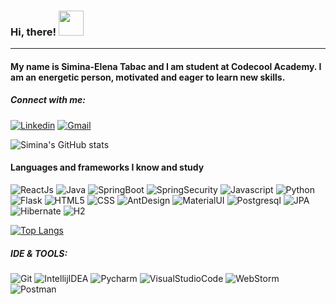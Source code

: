 ### Hi, there! <img src="https://media.giphy.com/media/vFKqnCdLPNOKc/giphy.gif" width="40" height="40" />
---
#### My name is Simina-Elena Tabac and I am student at Codecool Academy. I am an energetic person, motivated and eager to learn new skills.

##### Connect with me:
[![Linkedin](https://img.shields.io/badge/-Linkedin-E6E6FA?logo=linkedin&logoColor=blue&style=flat-square)](https://www.linkedin.com/in/simina-tabac-204ab7174)
[![Gmail](https://img.shields.io/badge/Gmail-red?style=flat&amp;logo=Gmail&amp;logoColor=white&amp;link=mailto:siminatabac22@gmail.com%22/%3E)](https://mail.google.com/mail/u/0/#inbox?compose=new)

![Simina's GitHub stats](https://github-readme-stats.vercel.app/api?username=Simina-Elena&show_icons=true&theme=omni)

#### Languages and frameworks I know and study

![ReactJs](https://img.shields.io/badge/-React-E6E6FA?logo=react&logoColor=blue&style=flat-square)
![Java](https://img.shields.io/badge/-Java-E6E6FA?logo=java&logoColor=yellow&style=flat-square)
![SpringBoot](https://img.shields.io/badge/-SpringBoot-E6E6FA?logo=springboot&logoColor=green&style=flat-square)
![SpringSecurity](https://img.shields.io/badge/-SpringSecurity-E6E6FA?logo=springsecurity&logoColor=green&style=flat-square)
![Javascript](https://img.shields.io/badge/-Javascript-E6E6FA?logo=javascript&logoColor=yellow&style=flat-square)
![Python](https://img.shields.io/badge/-Python-E6E6FA?logo=python&logoColor=blue&style=flat-square)
![Flask](https://img.shields.io/badge/-Flask-E6E6FA?logo=flask&logoColor=black&style=flat-square)
![HTML5](https://img.shields.io/badge/-HTML5-E6E6FA?logo=html5&logoColor=orange&style=flat-square)
![CSS](https://img.shields.io/badge/-CSS-E6E6FA?logo=css3&logoColor=blue&style=flat-square)
![AntDesign](https://img.shields.io/badge/-AntDesign-E6E6FA?logo=antdesign&logoColor=blue&style=flat-square)
![MaterialUI](https://img.shields.io/badge/-MaterialUI-E6E6FA?logo=materialui&logoColor=blue&style=flat-square)
![Postgresql](https://img.shields.io/badge/-PostgreSQL-E6E6FA?logo=postgresql&logoColor=blue&style=flat-square)
![JPA](https://img.shields.io/badge/-JPA-E6E6FA?logo=jpa&logoColor=blue&style=flat-square)
![Hibernate](https://img.shields.io/badge/-Hibernate-E6E6FA?logo=hibernate&logoColor=goldenrod&style=flat-square)
![H2](https://img.shields.io/badge/-H2-E6E6FA?logo=h2&logoColor=blue&style=flat-square)

[![Top Langs](https://github-readme-stats.vercel.app/api/top-langs/?username=Simina-Elena&layout=compact&theme=omni)](https://github.com/Simina-Elena/github-readme-stats)

##### IDE & TOOLS:
![Git](https://img.shields.io/badge/-Git-E6E6FA?logo=git&logoColor=red&style=flat-square)
![IntellijIDEA](https://img.shields.io/badge/-IntellijIDEA-E6E6FA?logo=IntellijIDEA&logoColor=navy&style=flat-square)
![Pycharm](https://img.shields.io/badge/-Pycharm-E6E6FA?logo=Pycharm&logoColor=green&style=flat-square)
![VisualStudioCode](https://img.shields.io/badge/-VisualStudioCode-E6E6FA?logo=VisualStudioCode&logoColor=blue&style=flat-square)
![WebStorm](https://img.shields.io/badge/-WebStorm-E6E6FA?logo=WebStorm&logoColor=navy&style=flat-square)
![Postman](https://img.shields.io/badge/-Postman-E6E6FA?logo=Postman&logoColor=orange&style=flat-square)














<!--
**Simina-Elena/Simina-Elena** is a ✨ _special_ ✨ repository because its `README.md` (this file) appears on your GitHub profile.

Here are some ideas to get you started:

- 🔭 I’m currently working on ...
- 🌱 I’m currently learning ...
- 👯 I’m looking to collaborate on ...
- 🤔 I’m looking for help with ...
- 💬 Ask me about ...
- 📫 How to reach me: ...
- 😄 Pronouns: ...
- ⚡ Fun fact: ...
-->
